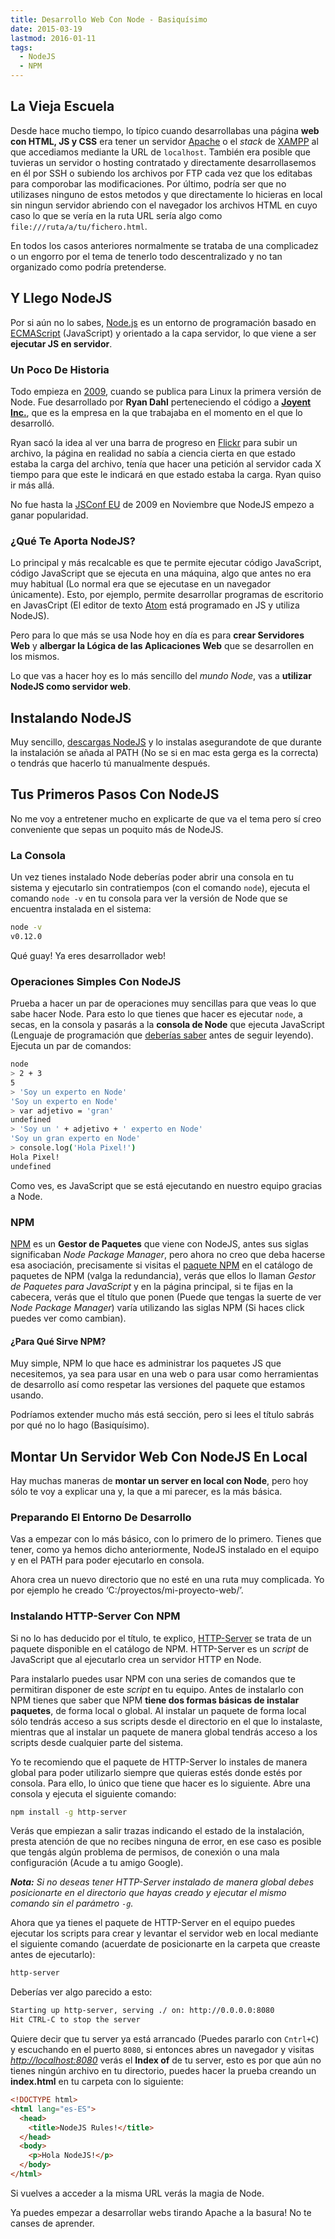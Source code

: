 ```yaml
---
title: Desarrollo Web Con Node - Basiquísimo
date: 2015-03-19
lastmod: 2016-01-11
tags:
  - NodeJS
  - NPM
---
```


<!--kg-card-begin: markdown-->

## La Vieja Escuela

Desde hace mucho tiempo, lo típico cuando desarrollabas una página **web con HTML, JS y CSS** era tener un servidor [Apache](http://httpd.apache.org/) o el _stack_ de [XAMPP](http://es.wikipedia.org/wiki/XAMPP) al que accediamos mediante la URL de `localhost`. También era posible que tuvieras un servidor o hosting contratado y directamente desarrollasemos en él por SSH o subiendo los archivos por FTP cada vez que los editabas para comporobar las modificaciones. Por último, podría ser que no utilizases ninguno de estos metodos y que directamente lo hicieras en local sin ningun servidor abriendo con el navegador los archivos HTML en cuyo caso lo que se vería en la ruta URL sería algo como `file:///ruta/a/tu/fichero.html`.

En todos los casos anteriores normalmente se trataba de una complicadez o un engorro por el tema de tenerlo todo descentralizado y no tan organizado como podría pretenderse.

## Y Llego NodeJS

Por si aún no lo sabes, [Node.js](http://es.wikipedia.org/wiki/Node.js) es un entorno de programación basado en [ECMAScript](http://es.wikipedia.org/wiki/ECMAScript) (JavaScript) y orientado a la capa servidor, lo que viene a ser **ejecutar JS en servidor**.

### Un Poco De Historia

Todo empieza en [2009](https://github.com/joyent/node/tree/9d7895c567e8f38abfff35da1b6d6d6a0a06f9aa "Primer Commit en GitHub de NodeJS"), cuando se publica para Linux la primera versión de Node. Fue desarrollado por **Ryan Dahl** perteneciendo el código a **[Joyent Inc.](https://www.joyent.com/)**, que es la empresa en la que trabajaba en el momento en el que lo desarrolló.

Ryan sacó la idea al ver una barra de progreso en [Flickr](https://www.flickr.com/) para subir un archivo, la página en realidad no sabía a ciencia cierta en que estado estaba la carga del archivo, tenía que hacer una petición al servidor cada X tiempo para que este le indicará en que estado estaba la carga. Ryan quiso ir más allá.

No fue hasta la [JSConf EU](http://jsconf.com/) de 2009 en Noviembre que NodeJS empezo a ganar popularidad.

### ¿Qué Te Aporta NodeJS?

Lo principal y más recalcable es que te permite ejecutar código JavaScript, código JavaScript que se ejecuta en una máquina, algo que antes no era muy habitual (Lo normal era que se ejecutase en un navegador únicamente). Esto, por ejemplo, permite desarrollar programas de escritorio en JavasCript (El editor de texto [Atom](http://atom.io/) está programado en JS y utiliza NodeJS).

Pero para lo que más se usa Node hoy en día es para **crear Servidores Web** y **albergar la Lógica de las Aplicaciones Web** que se desarrollen en los mismos.

Lo que vas a hacer hoy es lo más sencillo del _mundo Node_, vas a **utilizar NodeJS como servidor web**.

## Instalando NodeJS

Muy sencillo, [descargas NodeJS](https://nodejs.org/download/ "Descargar NodeJS") y lo instalas asegurandote de que durante la instalación se añada al PATH (No se si en mac esta gerga es la correcta) o tendrás que hacerlo tú manualmente después.

## Tus Primeros Pasos Con NodeJS

No me voy a entretener mucho en explicarte de que va el tema pero sí creo conveniente que sepas un poquito más de NodeJS.

### La Consola

Un vez tienes instalado Node deberías poder abrir una consola en tu sistema y ejecutarlo sin contratiempos (con el comando `node`), ejecuta el comando `node -v` en tu consola para ver la versión de Node que se encuentra instalada en el sistema:

```bash
node -v
v0.12.0
```

Qué guay! Ya eres desarrollador web!

### Operaciones Simples Con NodeJS

Prueba a hacer un par de operaciones muy sencillas para que veas lo que sabe hacer Node. Para esto lo que tienes que hacer es ejecutar `node`, a secas, en la consola y pasarás a la **consola de Node** que ejecuta JavaScript (Lenguaje de programación que [deberías saber](http://www.codecademy.com/es/courses/javascript-beginner-es-4j293/ "Curso de Inicio a JavaScript") antes de seguir leyendo). Ejecuta un par de comandos:

```bash
node
> 2 + 3
5
> 'Soy un experto en Node'
'Soy un experto en Node'
> var adjetivo = 'gran'
undefined
> 'Soy un ' + adjetivo + ' experto en Node'
'Soy un gran experto en Node'
> console.log('Hola Pixel!')
Hola Pixel!
undefined
```

Como ves, es JavaScript que se está ejecutando en nuestro equipo gracias a Node.

### NPM

[NPM](https://www.npmjs.com/) es un **Gestor de Paquetes** que viene con NodeJS, antes sus siglas significaban _Node Package Manager_, pero ahora no creo que deba hacerse esa asociación, precisamente si visitas el [paquete NPM](https://www.npmjs.com/package/npm) en el catálogo de paquetes de NPM (valga la redundancia), verás que ellos lo llaman _Gestor de Paquetes para JavaScript_ y en la página principal, si te fijas en la cabecera, verás que el título que ponen (Puede que tengas la suerte de ver _Node Package Manager_) varía utilizando las siglas NPM (Si haces click puedes ver como cambian).

#### ¿Para Qué Sirve NPM?

Muy simple, NPM lo que hace es administrar los paquetes JS que necesitemos, ya sea para usar en una web o para usar como herramientas de desarrollo así como respetar las versiones del paquete que estamos usando.

Podríamos extender mucho más está sección, pero si lees el título sabrás por qué no lo hago (Basiquísimo).

## Montar Un Servidor Web Con NodeJS En Local

Hay muchas maneras de **montar un server en local con Node**, pero hoy sólo te voy a explicar una y, la que a mi parecer, es la más básica.

### Preparando El Entorno De Desarrollo

Vas a empezar con lo más básico, con lo primero de lo primero. Tienes que tener, como ya hemos dicho anteriormente, NodeJS instalado en el equipo y en el PATH para poder ejecutarlo en consola.

Ahora crea un nuevo directorio que no esté en una ruta muy complicada. Yo por ejemplo he creado ‘C:/proyectos/mi-proyecto-web/’.

### Instalando HTTP-Server Con NPM

Si no lo has deducido por el título, te explico, [HTTP-Server](https://www.npmjs.com/package/http-server) se trata de un paquete disponible en el catálogo de NPM. HTTP-Server es un _script_ de JavaScript que al ejecutarlo crea un servidor HTTP en Node.

Para instalarlo puedes usar NPM con una series de comandos que te permitiran disponer de este _script_ en tu equipo. Antes de instalarlo con NPM tienes que saber que NPM **tiene dos formas básicas de instalar paquetes**, de forma local o global. Al instalar un paquete de forma local sólo tendrás acceso a sus scripts desde el directorio en el que lo instalaste, mientras que al instalar un paquete de manera global tendrás acceso a los scripts desde cualquier parte del sistema.

Yo te recomiendo que el paquete de HTTP-Server lo instales de manera global para poder utilizarlo siempre que quieras estés donde estés por consola. Para ello, lo único que tiene que hacer es lo siguiente. Abre una consola y ejecuta el siguiente comando:

```bash
npm install -g http-server
```

Verás que empiezan a salir trazas indicando el estado de la instalación, presta atención de que no recibes ninguna de error, en ese caso es posible que tengás algún problema de permisos, de conexión o una mala configuración (Acude a tu amigo Google).

_**Nota:** Si no deseas tener HTTP-Server instalado de manera global debes posicionarte en el directorio que hayas creado y ejecutar el mismo comando sin el parámetro `-g`._

Ahora que ya tienes el paquete de HTTP-Server en el equipo puedes ejecutar los scripts para crear y levantar el servidor web en local mediante el siguiente comando (acuerdate de posicionarte en la carpeta que creaste antes de ejecutarlo):

```bash
http-server
```

Deberías ver algo parecido a esto:

```bash
Starting up http-server, serving ./ on: http://0.0.0.0:8080
Hit CTRL-C to stop the server
```

Quiere decir que tu server ya está arrancado (Puedes pararlo con `Cntrl+C`) y escuchando en el puerto `8080`, si entonces abres un navegador y visitas _<http://localhost:8080>_ verás el **Index of** de tu server, esto es por que aún no tienes ningún archivo en tu directorio, puedes hacer la prueba creando un **index.html** en tu carpeta con lo siguiente:

```html
<!DOCTYPE html>
<html lang="es-ES">
  <head>
    <title>NodeJS Rules!</title>
  </head>
  <body>
    <p>Hola NodeJS!</p>
  </body>
</html>
```

Si vuelves a acceder a la misma URL verás la magia de Node.

Ya puedes empezar a desarrollar webs tirando Apache a la basura! No te canses de aprender.

<!--kg-card-end: markdown-->
